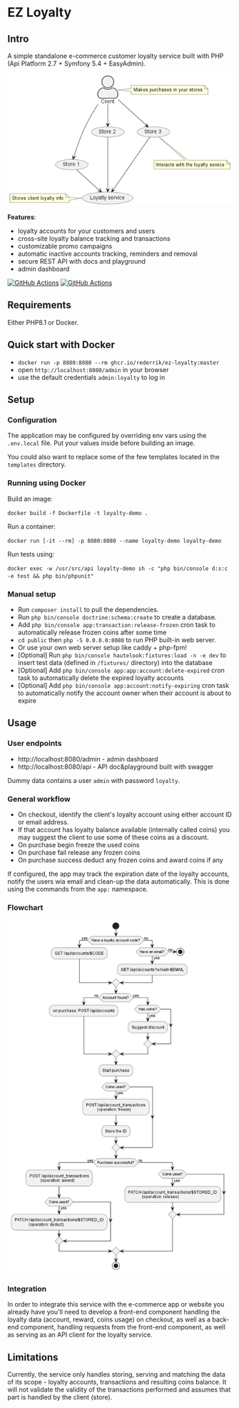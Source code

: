 # EZ Loyalty

## Intro
A simple standalone e-commerce customer loyalty service built with PHP (Api Platform 2.7 + Symfony 5.4 + EasyAdmin).

![use case](/doc/img/use-case.png)

**Features**:
- loyalty accounts for your customers and users
- cross-site loyalty balance tracking and transactions
- customizable promo campaigns
- automatic inactive accounts tracking, reminders and removal
- secure REST API with docs and playground
- admin dashboard

[![GitHub Actions](https://github.com/rederrik/ez-loyalty/actions/workflows/symfony-test.yml/badge.svg)](https://github.com/rederrik/ez-loyalty/actions?query=workflow%3Asymfony-test)
[![GitHub Actions](https://github.com/rederrik/ez-loyalty/actions/workflows/docker-publish.yml/badge.svg)](https://github.com/rederrik/ez-loyalty/actions?query=workflow%3Adocker-publish)

## Requirements
Either PHP8.1 or Docker.

## Quick start with Docker
+ `docker run -p 8080:8080 --rm ghcr.io/rederrik/ez-loyalty:master`
+ open `http://localhost:8080/admin` in your browser
+ use the default credentials `admin:loyalty` to log in

## Setup
### Configuration
The application may be configured by overriding env vars using the `.env.local`  file. 
Put your values inside before building an image.

You could also want to replace some of the few templates located in the `templates` directory.


### Running using Docker

Build an image:

`docker build -f Dockerfile -t loyalty-demo .`

Run a container:

`docker run [-it --rm] -p 8080:8080 --name loyalty-demo loyalty-demo`

Run tests using:

`docker exec -w /usr/src/api loyalty-demo sh -c "php bin/console d:s:c -e test && php bin/phpunit"`

### Manual setup
+ Run `composer install` to pull the dependencies.
+ Run `php bin/console doctrine:schema:create` to create a database.
+ Add `php bin/console app:transaction:release-frozen` cron task to automatically release frozen coins after some time
+ `cd public` then `php -S 0.0.0.0:8080` to run PHP built-in web server.
+ Or use your own web server setup like caddy + php-fpm!
+ [Optional] Run `php bin/console hautelook:fixtures:load -n -e dev` to insert test data (defined in `/fixtures/` directory) into the database
+ [Optional] Add `php bin/console app:app:account:delete-expired` cron task to automatically delete the expired loyalty accounts
+ [Optional] Add `php bin/console app:account:notify-expiring` cron task to automatically notify the account owner when their account is about to expire

## Usage
### User endpoints
+ http://localhost:8080/admin - admin dashboard
+ http://localhost:8080/api - API doc&playground built with swagger

Dummy data contains a user `admin` with password `loyalty`.

### General workflow
+ On checkout, identify the client's loyalty account using either account ID or email address.
+ If that account has loyalty balance available (internally called coins) you may suggest the client to use some of these coins as a discount.
+ On purchase begin freeze the used coins
+ On purchase fail release any frozen coins
+ On purchase success deduct any frozen coins and award coins if any

If configured, the app may track the expiration date of the loyalty accounts, notify the users wia email and clean-up the data automatically. This is done using the commands from the `app:` namespace.

### Flowchart
![workflow](/doc/img/workflow.png)
### Integration
In order to integrate this service with the e-commerce app or website you already have you'll need to develop a front-end component handling the loyalty data (account, reward, coins usage) on checkout, as well as a back-end component, handling requests from the front-end component, as well as serving as an API client for the loyalty service.


## Limitations
Currently, the service only handles storing, serving and matching the data of its scope - loyalty accounts, transactions and resulting coins balance. It will not validate the validity of the transactions performed and assumes that part is handled by the client (store).
